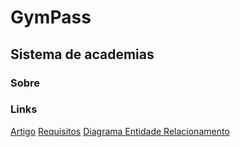 # GymPass

## Sistema de academias

### Sobre

### Links

[Artigo](https://www.overleaf.com/read/mybydkckfhjx)
[Requisitos](https://docs.google.com/document/d/1S7nFj35cSR3x3JkWzhR8P7J4rdmjLX7tLFw5s7qjsMQ/edit)
[Diagrama Entidade Relacionamento](https://dbdiagram.io/d/64c253bb02bd1c4a5ecb47f8)
